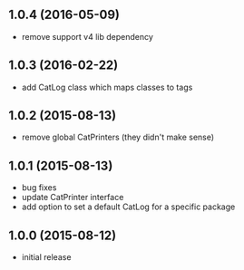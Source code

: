 ## 1.0.4 (2016-05-09)

- remove support v4 lib dependency

## 1.0.3 (2016-02-22)

- add CatLog class which maps classes to tags

## 1.0.2 (2015-08-13)

- remove global CatPrinters (they didn't make sense)

## 1.0.1 (2015-08-13)

- bug fixes
- update CatPrinter interface
- add option to set a default CatLog for a specific package

## 1.0.0 (2015-08-12)

- initial release